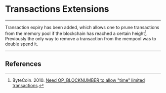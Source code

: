 # **Transactions Extensions**

---

Transaction expiry has been added, which allows one to prune transactions from the memory pool if the blockchain has reached a certain height[^1]. Previously the only way to remove a transaction from the mempool was to double spend it.

---

## **<i class="fa fa-book"></i> References**

[^1]: ByteCoin. 2010. [Need OP_BLOCKNUMBER to allow "time" limited transactions](https://decred.org/research/bytecoin2010.pdf).
